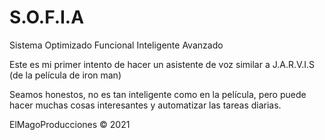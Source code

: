 # S.O.F.I.A

Sistema Optimizado Funcional Inteligente Avanzado 

Este es mi primer intento de hacer un asistente de voz similar a J.A.R.V.I.S (de la película de iron man)

Seamos honestos, no es tan inteligente como en la película, pero puede hacer muchas cosas interesantes y automatizar las tareas diarias.

ElMagoProducciones © 2021
